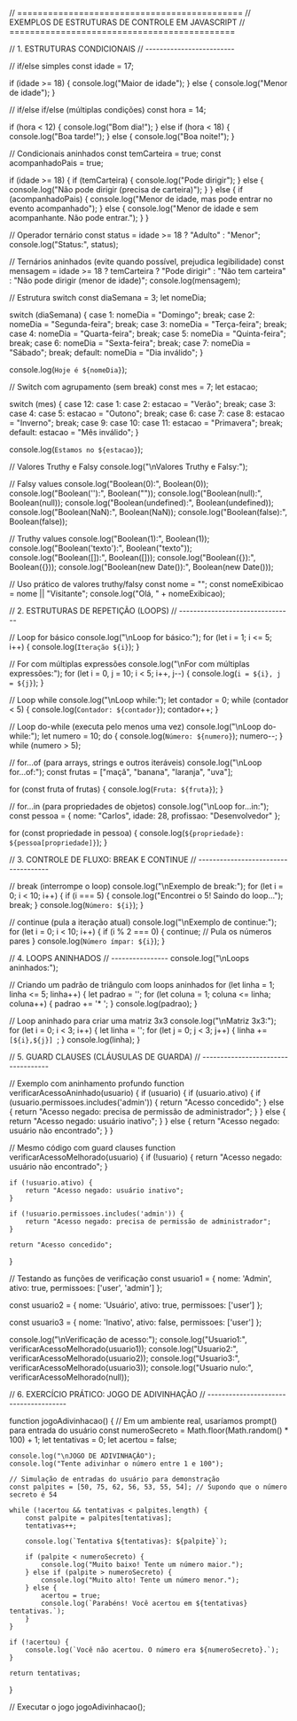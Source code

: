 // ============================================
// EXEMPLOS DE ESTRUTURAS DE CONTROLE EM JAVASCRIPT
// ============================================

// 1. ESTRUTURAS CONDICIONAIS
// -------------------------

// if/else simples
const idade = 17;

if (idade >= 18) {
    console.log("Maior de idade");
} else {
    console.log("Menor de idade");
}

// if/else if/else (múltiplas condições)
const hora = 14;

if (hora < 12) {
    console.log("Bom dia!");
} else if (hora < 18) {
    console.log("Boa tarde!");
} else {
    console.log("Boa noite!");
}

// Condicionais aninhados
const temCarteira = true;
const acompanhadoPais = true;

if (idade >= 18) {
    if (temCarteira) {
        console.log("Pode dirigir");
    } else {
        console.log("Não pode dirigir (precisa de carteira)");
    }
} else {
    if (acompanhadoPais) {
        console.log("Menor de idade, mas pode entrar no evento acompanhado");
    } else {
        console.log("Menor de idade e sem acompanhante. Não pode entrar.");
    }
}

// Operador ternário
const status = idade >= 18 ? "Adulto" : "Menor";
console.log("Status:", status);

// Ternários aninhados (evite quando possível, prejudica legibilidade)
const mensagem = idade >= 18 
    ? temCarteira ? "Pode dirigir" : "Não tem carteira" 
    : "Não pode dirigir (menor de idade)";
console.log(mensagem);

// Estrutura switch
const diaSemana = 3;
let nomeDia;

switch (diaSemana) {
    case 1:
        nomeDia = "Domingo";
        break;
    case 2:
        nomeDia = "Segunda-feira";
        break;
    case 3:
        nomeDia = "Terça-feira";
        break;
    case 4:
        nomeDia = "Quarta-feira";
        break;
    case 5:
        nomeDia = "Quinta-feira";
        break;
    case 6:
        nomeDia = "Sexta-feira";
        break;
    case 7:
        nomeDia = "Sábado";
        break;
    default:
        nomeDia = "Dia inválido";
}

console.log(`Hoje é ${nomeDia}`);

// Switch com agrupamento (sem break)
const mes = 7;
let estacao;

switch (mes) {
    case 12:
    case 1:
    case 2:
        estacao = "Verão";
        break;
    case 3:
    case 4:
    case 5:
        estacao = "Outono";
        break;
    case 6:
    case 7:
    case 8:
        estacao = "Inverno";
        break;
    case 9:
    case 10:
    case 11:
        estacao = "Primavera";
        break;
    default:
        estacao = "Mês inválido";
}

console.log(`Estamos no ${estacao}`);

// Valores Truthy e Falsy
console.log("\nValores Truthy e Falsy:");

// Falsy values
console.log("Boolean(0):", Boolean(0));
console.log("Boolean(''):", Boolean(""));
console.log("Boolean(null):", Boolean(null));
console.log("Boolean(undefined):", Boolean(undefined));
console.log("Boolean(NaN):", Boolean(NaN));
console.log("Boolean(false):", Boolean(false));

// Truthy values
console.log("Boolean(1):", Boolean(1));
console.log("Boolean('texto'):", Boolean("texto"));
console.log("Boolean([]):", Boolean([]));
console.log("Boolean({}):", Boolean({}));
console.log("Boolean(new Date()):", Boolean(new Date()));

// Uso prático de valores truthy/falsy
const nome = "";
const nomeExibicao = nome || "Visitante";
console.log("Olá, " + nomeExibicao);

// 2. ESTRUTURAS DE REPETIÇÃO (LOOPS)
// --------------------------------

// Loop for básico
console.log("\nLoop for básico:");
for (let i = 1; i <= 5; i++) {
    console.log(`Iteração ${i}`);
}

// For com múltiplas expressões
console.log("\nFor com múltiplas expressões:");
for (let i = 0, j = 10; i < 5; i++, j--) {
    console.log(`i = ${i}, j = ${j}`);
}

// Loop while
console.log("\nLoop while:");
let contador = 0;
while (contador < 5) {
    console.log(`Contador: ${contador}`);
    contador++;
}

// Loop do-while (executa pelo menos uma vez)
console.log("\nLoop do-while:");
let numero = 10;
do {
    console.log(`Número: ${numero}`);
    numero--;
} while (numero > 5);

// for...of (para arrays, strings e outros iteráveis)
console.log("\nLoop for...of:");
const frutas = ["maçã", "banana", "laranja", "uva"];

for (const fruta of frutas) {
    console.log(`Fruta: ${fruta}`);
}

// for...in (para propriedades de objetos)
console.log("\nLoop for...in:");
const pessoa = {
    nome: "Carlos",
    idade: 28,
    profissao: "Desenvolvedor"
};

for (const propriedade in pessoa) {
    console.log(`${propriedade}: ${pessoa[propriedade]}`);
}

// 3. CONTROLE DE FLUXO: BREAK E CONTINUE
// ------------------------------------

// break (interrompe o loop)
console.log("\nExemplo de break:");
for (let i = 0; i < 10; i++) {
    if (i === 5) {
        console.log("Encontrei o 5! Saindo do loop...");
        break;
    }
    console.log(`Número: ${i}`);
}

// continue (pula a iteração atual)
console.log("\nExemplo de continue:");
for (let i = 0; i < 10; i++) {
    if (i % 2 === 0) {
        continue; // Pula os números pares
    }
    console.log(`Número ímpar: ${i}`);
}

// 4. LOOPS ANINHADOS
// ----------------
console.log("\nLoops aninhados:");

// Criando um padrão de triângulo com loops aninhados
for (let linha = 1; linha <= 5; linha++) {
    let padrao = '';
    for (let coluna = 1; coluna <= linha; coluna++) {
        padrao += '* ';
    }
    console.log(padrao);
}

// Loop aninhado para criar uma matriz 3x3
console.log("\nMatriz 3x3:");
for (let i = 0; i < 3; i++) {
    let linha = '';
    for (let j = 0; j < 3; j++) {
        linha += `[${i},${j}] `;
    }
    console.log(linha);
}

// 5. GUARD CLAUSES (CLÁUSULAS DE GUARDA)
// -----------------------------------

// Exemplo com aninhamento profundo
function verificarAcessoAninhado(usuario) {
    if (usuario) {
        if (usuario.ativo) {
            if (usuario.permissoes.includes('admin')) {
                return "Acesso concedido";
            } else {
                return "Acesso negado: precisa de permissão de administrador";
            }
        } else {
            return "Acesso negado: usuário inativo";
        }
    } else {
        return "Acesso negado: usuário não encontrado";
    }
}

// Mesmo código com guard clauses
function verificarAcessoMelhorado(usuario) {
    if (!usuario) {
        return "Acesso negado: usuário não encontrado";
    }
    
    if (!usuario.ativo) {
        return "Acesso negado: usuário inativo";
    }
    
    if (!usuario.permissoes.includes('admin')) {
        return "Acesso negado: precisa de permissão de administrador";
    }
    
    return "Acesso concedido";
}

// Testando as funções de verificação
const usuario1 = {
    nome: 'Admin',
    ativo: true,
    permissoes: ['user', 'admin']
};

const usuario2 = {
    nome: 'Usuário',
    ativo: true,
    permissoes: ['user']
};

const usuario3 = {
    nome: 'Inativo',
    ativo: false,
    permissoes: ['user']
};

console.log("\nVerificação de acesso:");
console.log("Usuario1:", verificarAcessoMelhorado(usuario1));
console.log("Usuario2:", verificarAcessoMelhorado(usuario2));
console.log("Usuario3:", verificarAcessoMelhorado(usuario3));
console.log("Usuario nulo:", verificarAcessoMelhorado(null));

// 6. EXERCÍCIO PRÁTICO: JOGO DE ADIVINHAÇÃO
// --------------------------------------

function jogoAdivinhacao() {
    // Em um ambiente real, usaríamos prompt() para entrada do usuário
    const numeroSecreto = Math.floor(Math.random() * 100) + 1;
    let tentativas = 0;
    let acertou = false;
    
    console.log("\nJOGO DE ADIVINHAÇÃO");
    console.log("Tente adivinhar o número entre 1 e 100");
    
    // Simulação de entradas do usuário para demonstração
    const palpites = [50, 75, 62, 56, 53, 55, 54]; // Supondo que o número secreto é 54
    
    while (!acertou && tentativas < palpites.length) {
        const palpite = palpites[tentativas];
        tentativas++;
        
        console.log(`Tentativa ${tentativas}: ${palpite}`);
        
        if (palpite < numeroSecreto) {
            console.log("Muito baixo! Tente um número maior.");
        } else if (palpite > numeroSecreto) {
            console.log("Muito alto! Tente um número menor.");
        } else {
            acertou = true;
            console.log(`Parabéns! Você acertou em ${tentativas} tentativas.`);
        }
    }
    
    if (!acertou) {
        console.log(`Você não acertou. O número era ${numeroSecreto}.`);
    }
    
    return tentativas;
}

// Executar o jogo
jogoAdivinhacao(); 